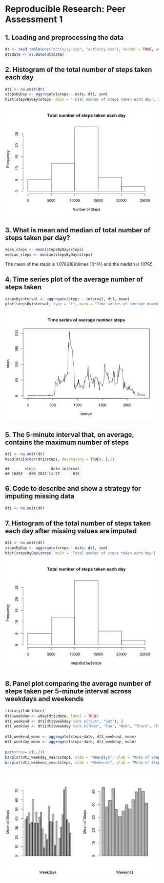 # Reproducible Research: Peer Assessment 1


## 1. Loading and preprocessing the data


```r
dt <- read.table(unz("activity.zip", "activity.csv"), header = TRUE, sep = ",", stringsAsFactors = F)
dt$date <- as.Date(dt$date)
```

## 2. Histogram of the total number of steps taken each day


```r
dt1 <- na.omit(dt)
stepsByDay <- aggregate(steps ~ date, dt1, sum)
hist(stepsByDay$steps, main = "Total number of steps taken each day", xlab = "Number of Steps")
```

![](PA1_template_files/figure-html/unnamed-chunk-2-1.png)<!-- -->

## 3. What is mean and median of total number of steps taken per day?


```r
mean_steps <- mean(stepsByDay$steps)
median_steps <- median(stepsByDay$steps)
```
The mean of the steps is 1.0766189\times 10^{4} and the median is 10765

## 4. Time series plot of the average number of steps taken


```r
stepsByinterval <- aggregate(steps ~ interval, dt1, mean)
plot(stepsByinterval, type = "l", main = "Time series of average number steps")
```

![](PA1_template_files/figure-html/unnamed-chunk-4-1.png)<!-- -->

## 5. The 5-minute interval that, on average, contains the maximum number of steps


```r
dt1 <- na.omit(dt)
head(dt1[order(dt1$steps, decreasing = TRUE), ],1)
```

```
##       steps       date interval
## 16492   806 2012-11-27      615
```

## 6. Code to describe and show a strategy for imputing missing data


```r
dt1 <- na.omit(dt)
```

## 7. Histogram of the total number of steps taken each day after missing values are imputed


```r
dt1 <- na.omit(dt)
stepsByDay <- aggregate(steps ~ date, dt1, sum)
hist(stepsByDay$steps, main = "Total number of steps taken each day")
```

![](PA1_template_files/figure-html/unnamed-chunk-7-1.png)<!-- -->


## 8. Panel plot comparing the average number of steps taken per 5-minute interval across weekdays and weekends


```r
library(lubridate)
dt1$weekday <- wday(dt1$date, label = TRUE)
dt1_weekend <- dt1[dt1$weekday %in% c("Sun", "Sat"), ]
dt1_weekday <- dt1[dt1$weekday %in% c("Mon", "Tue", "Wed", "Thurs", "Fri"), ]

dt1_weekend_mean <- aggregate(steps~date, dt1_weekend, mean)
dt1_weekday_mean <- aggregate(steps~date, dt1_weekday, mean) 

par(mfrow= c(1,2))
barplot(dt1_weekday_mean$steps, xlab = "Weekdays", ylab = "Mean of Steps")
barplot(dt1_weekend_mean$steps, xlab = "Weekends", ylab = "Mean of Steps")
```

![](PA1_template_files/figure-html/unnamed-chunk-8-1.png)<!-- -->


